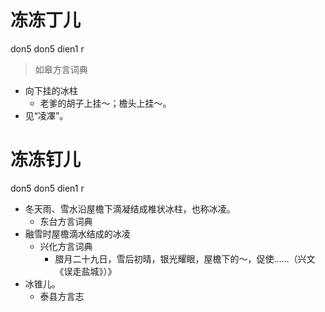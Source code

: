 # 冻冻丁儿
don5 don5 dien1 r
> 如皋方言词典
- 向下挂的冰柱
  - 老爹的胡子上挂～；檐头上挂～。
- 见“凌凙”。







# 冻冻钉儿
don5 don5 dien1 r
+ 冬天雨、雪水沿屋檐下滴凝结成椎状冰柱，也称冰凌。
  * 东台方言词典
+ 融雪时屋檐滴水结成的冰凌
  * 兴化方言词典
    - 腊月二十九日，雪后初晴，银光耀眼，屋檐下的～，促使……（兴文《误走盐城》）》
+ 冰锥儿。
  * 泰县方言志

